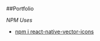 ##Portfolio


*NPM Uses*
* [npm i react-native-vector-icons]('https://www.npmjs.com/package/react-native-vector-icons#android-setup')